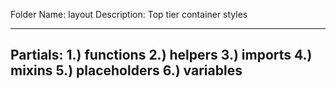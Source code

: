 Folder Name: layout
Description: Top tier container styles

----
Partials: 
1.) functions
2.) helpers
3.) imports
4.) mixins
5.) placeholders
6.) variables
----



